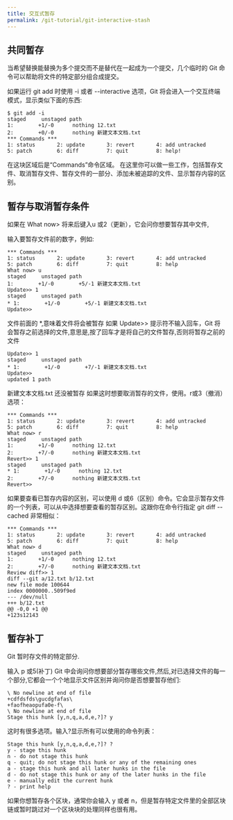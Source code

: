 ```yaml
---
title: 交互式暂存
permalink: /git-tutorial/git-interactive-stash
---
```


## 共同暂存

当希望替换能替换为多个提交而不是替代在一起成为一个提交，几个临时的 Git 命令可以帮助将文件的特定部分组合成提交。

如果运行 git add 时使用 -i 或者 --interactive 选项，Git 将会进入一个交互终端模式，显示类似下面的东西:

```shell
$ git add -i
staged     unstaged path
1:        +1/-0      nothing 12.txt
2:        +0/-0      nothing 新建文本文档.txt
*** Commands ***
1: status       2: update       3: revert       4: add untracked
5: patch        6: diff         7: quit         8: help!

```
在这块区域后是“Commands”命令区域。 在这里你可以做一些工作，包括暂存文件、取消暂存文件、暂存文件的一部分、添加未被追踪的文件、显示暂存内容的区别。
## 暂存与取消暂存条件

如果在 What now> 将来后键入u 或2（更新），它会问你想要暂存其中文件,

输入要暂存文件前的数字，例如:

```shell
*** Commands ***
1: status       2: update       3: revert       4: add untracked
5: patch        6: diff         7: quit         8: help
What now> u
staged     unstaged path
1:        +1/-0        +5/-1 新建文本文档.txt
Update>> 1
staged     unstaged path
* 1:        +1/-0        +5/-1 新建文本文档.txt
Update>>
```
文件前面的 *,意味着文件将会被暂存
如果 Update>> 提示符不输入回车，Git 将会暂存之前选择的文件,意思是,按了回车才是将自己的文件暂存,否则将暂存之前的文件

```shell
Update>> 1
staged     unstaged path
* 1:        +1/-0        +7/-1 新建文本文档.txt
Update>>
updated 1 path
```
新建文本文档.txt 还没被暂存
如果这时想要取消暂存的文件，使用。r或3（撤消）选项：

```shell
*** Commands ***
1: status       2: update       3: revert       4: add untracked
5: patch        6: diff         7: quit         8: help
What now> r
staged     unstaged path
1:        +1/-0      nothing 12.txt
2:        +7/-0      nothing 新建文本文档.txt
Revert>> 1
staged     unstaged path
* 1:        +1/-0      nothing 12.txt
2:        +7/-0      nothing 新建文本文档.txt
Revert>>
```
如果要查看已暂存内容的区别，可以使用 d 或6（区别）命令。它会显示暂存文件的一个列表，可以从中选择想要查看的暂存区别。这跟你在命令行指定 git diff --cached 非常相似：
```shell
*** Commands ***
1: status       2: update       3: revert       4: add untracked
5: patch        6: diff         7: quit         8: help
What now> d
staged     unstaged path
1:        +1/-0      nothing 12.txt
2:        +7/-0      nothing 新建文本文档.txt
Review diff>> 1
diff --git a/12.txt b/12.txt
new file mode 100644
index 0000000..509f9ed
--- /dev/null
+++ b/12.txt
@@ -0,0 +1 @@
+123s12143
```
## 暂存补丁

Git 暂时存文件的特定部分.

输入 p 或5(补丁) Git 中会询问你想要部分暂存哪些文件,然后,对已选择文件的每一个部分,它都会一个个地显示文件区别并询问你是否想要暂存他们:

```shell
\ No newline at end of file
+cdfdsfds\gucdgfafas\
+faofheaopufa0e-f\
\ No newline at end of file
Stage this hunk [y,n,q,a,d,e,?]? y
```
这时有很多选项。输入?显示所有可以使用的命令列表：
```shell
Stage this hunk [y,n,q,a,d,e,?]? ?
y - stage this hunk
n - do not stage this hunk
q - quit; do not stage this hunk or any of the remaining ones
a - stage this hunk and all later hunks in the file
d - do not stage this hunk or any of the later hunks in the file
e - manually edit the current hunk
? - print help
```
如果你想暂存各个区块，通常你会输入 y 或者 n，但是暂存特定文件里的全部区块链或暂时跳过对一个区块块的处理同样也很有用。